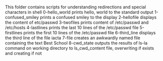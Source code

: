 This folder contains scripts for understanding redirections and special characters in shell
0-hello_world prints hello, world to the standard output
1-confused_smiley prints a confused smiley to the display
2-hellofile displays the content of etc/passwd
3-twofiles prints content of /etc/passwd and /etc/hosts
4-lastlines prints the last 10 lines of the /etc/passwd file
5-firstlines prints the first 10 lines of the /etc/passwd file
6-third_line displays the third line of the file iacta
7-file creates an awkwardly named file containing the text Best School
8-cwd_state outputs the results of ls-la command on working directory to ls_cwd_content file, overwriting if exists and creating if not
